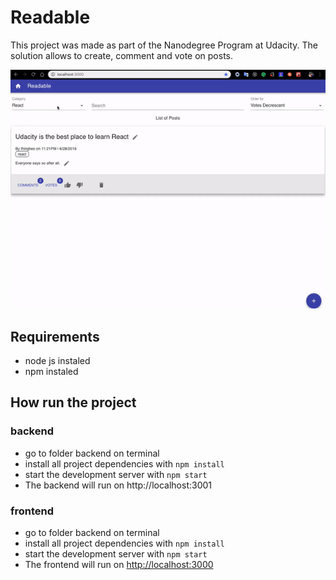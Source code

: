 # Readable
This project was made as part of the Nanodegree Program at Udacity. The solution allows to create, comment and vote on posts.



![](https://raw.githubusercontent.com/cristianodiniz/reactnd-project-readable/master/imgs/semple_1.gif)


## Requirements
- node js instaled
- npm instaled

## How run the project
### backend 
* go to folder backend on terminal
* install all project dependencies with `npm install`
* start the development server with `npm start`
* The backend will run on http://localhost:3001

### frontend 
* go to folder backend on terminal
* install all project dependencies with `npm install`
* start the development server with `npm start`
* The frontend will run on [http://localhost:3000](http://localhost:3000)
